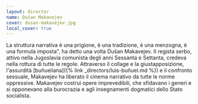 ```yaml
---
layout: director
name: Dušan Makavejev
cover: dusan-makavejev.jpg
local_cover: true
---
```

La struttura narrativa è una prigione, è una tradizione, è una menzogna, è una formula imposta", ha detto una volta Dušan Makavejev. Il regista serbo, attivo nella Jugoslavia comunista degli anni Sessanta e Settanta, credeva nella rottura di tutte le regole. Attraverso il collage e la giustapposizione, l'assurdità [buñueliana]({% link _directors/luis-buñuel.md %}) e il confronto sessuale, Makavejev ha liberato il cinema narrativo da tutte le norme oppressive. Makavejev costruì opere imprevedibili, che sfidavano i generi e si opponevano alla burocrazia e agli insegnamenti dogmatici dello Stato socialista.